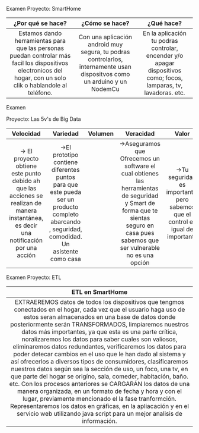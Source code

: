 

Examen
Proyecto: SmartHome

 
|¿Por qué se hace?|¿Cómo se hace?|¿Qué hace?
|:---:   |:---:          |:---:   
|Estamos dando herramientas para que las personas puedan controlar más facil los dispositivos electronicos del hogar, con un solo clik o hablandole al teléfono.|Con una aplicación android muy segura, tu podras controlarlos, internamente usan dispositvos como un arduino y un NodemCu|En la aplicación tu podras controlar, encender y/o apagar dispositivos como; focos, lamparas, tv, lavadoras. etc.


Examen

Proyecto: Las 5v's de Big Data

|Velocidad|Variedad |Volumen|Veracidad|Valor
|:---:   |:---:          |:---:|:---:|:---:
-> El proyecto obtiene este punto debido ah que  las acciones se realizan de manera instantánea, es decir una notificación por una acción|->El prototipo contiene diferentes puntos para que este pueda ser un producto completo abarcando , seguridad, comodidad. Un asistente como casa ||->Aseguramos que   Ofrecemos un   software el cual obtienes  las herramientas de seguridad y Smart de forma que te sientas seguro en casa   pues sabemos  que ser vulnerable no es una opción|->Tu seguridad es importante, pero sabemos que el control es igual de importante

Examen
Proyecto: ETL

|ETL en SmartHome
|:---:
|EXTRAEREMOS datos de todos los dispositivos que tengmos conectados en el hogar, cada vez que el usuario haga uso de estos seran almacenados en una base de datos donde posteriormente serán TRANSFORMADOS, limpiaremos nuestros datos más importantes, ya que esta es una parte crítica, noralizaremos los datos para saber cuales son valiosos, eliminaremos datos redundantes, verificaremos los datos para poder detecar cambios en el uso que le han dado al sistema y así ofrecerlos a diversos tipos de consumidores, clasificaremos nuestros datos según sea la sección de uso, un foco, una tv, en que parte del hogar se origíno, sala, comeder, habitación, baño. etc. Con los procesos anteriores se CARGARÁN los datos de una manera organizada, en un formato de fecha y hora y con el lugar, previamente mencionado el la fase tranformción. Representaremos los datos en gráficas, en la apliacación y en el servicio web utilizando java script para un mejor analisis de información.
